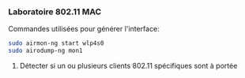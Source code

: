 ### Laboratoire 802.11 MAC

Commandes utilisées pour générer l'interface:

```bash
sudo airmon-ng start wlp4s0
sudo airodump-ng mon1
```

1. Détecter si un ou plusieurs clients 802.11 spécifiques sont à portée



